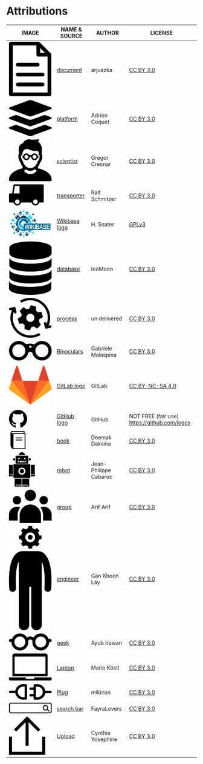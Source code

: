 # Attributions

| IMAGE | NAME & SOURCE | AUTHOR | LICENSE |
|-------|---------------|--------|---------|
| ![document](images/source%20files/external%20source%20files/noun_Document_1830658.svg)       | [document](https://thenounproject.com/search/?q=1830658&i=1830658)                    | arjuazka       | [CC BY 3.0](https://creativecommons.org/licenses/by/3.0/us/legalcode) |
| ![platform](images/source%20files/external%20source%20files/noun_platform_3097564.svg)       | [platform](https://thenounproject.com/search/?q=3097564&i=3097564)                    | Adrien Coquet  | [CC BY 3.0](https://creativecommons.org/licenses/by/3.0/us/legalcode) |
| ![scientist](images/source%20files/external%20source%20files/noun_Scientist_770801.svg)      | [scientist](https://thenounproject.com/search/?q=770801&i=770801)                     | Gregor Cresnar | [CC BY 3.0](https://creativecommons.org/licenses/by/3.0/us/legalcode) |
| ![transporter](images/source%20files/external%20source%20files/noun_transporter_745250.svg)  | [transporter](https://thenounproject.com/search/?q=745250&i=745250)                   | Ralf Schmitzer | [CC BY 3.0](https://creativecommons.org/licenses/by/3.0/us/legalcode) |
| ![Wikibase logo](images/source%20files/external%20source%20files/Wikibase_logo.svg)          | [Wikibase logo](https://en.wikipedia.org/wiki/Wikibase#/media/File:Wikibase_logo.svg) | H. Snater      | [GPLv3](https://www.gnu.org/licenses/gpl-3.0.en.html) |
| ![database](images/source%20files/external%20source%20files/noun_database_1472004_small.svg) | [database](https://thenounproject.com/search/?q=1472004&i=1472004)                    | IcoMoon        | [CC BY 3.0](https://creativecommons.org/licenses/by/3.0/us/legalcode) |
| ![process](images/source%20files/external%20source%20files/noun_process_876181.svg)          | [process](https://thenounproject.com/search/?q=876181&i=876181)                       | un·delivered   | [CC BY 3.0](https://creativecommons.org/licenses/by/3.0/us/legalcode) |
| ![Binoculars](images/source%20files/external%20source%20files/noun_Binoculars_79901.svg) | [Binoculars](https://thenounproject.com/search/?q=79901&i=79901) | Gabriele Malaspina | [CC BY 3.0](https://creativecommons.org/licenses/by/3.0/us/legalcode) |
| ![GitLab logo](images/source%20files/external%20source%20files/gitlab-logo.svg) | [GitLab logo](https://gitlab.com/gitlab-com/gitlab-artwork/raw/master/logo/logo.svg) | GitLab | [CC BY-NC-SA 4.0](https://creativecommons.org/licenses/by-nc-sa/4.0/legalcode) |
| ![GitHub logo](images/source%20files/external%20source%20files/github-logo.svg) | [GitHub logo](https://github-media-downloads.s3.amazonaws.com/GitHub-Mark.zip) | GitHub | NOT FREE (fair use) <https://github.com/logos> |
| ![book](images/source%20files/external%20source%20files/noun_Book_1230262.svg)  | [book](https://thenounproject.com/search/?q=1230262&i=1230262)                   | Deemak Daksina | [CC BY 3.0](https://creativecommons.org/licenses/by/3.0/us/legalcode) |
| ![robot](images/source%20files/external%20source%20files/noun_Robot_22552.svg)  | [robot](https://thenounproject.com/search/?q=22552&i=22552)                   | Jean-Philippe Cabaroc | [CC BY 3.0](https://creativecommons.org/licenses/by/3.0/us/legalcode) |
| ![group](images/source%20files/external%20source%20files/noun_group_2310407.svg)  | [group](https://thenounproject.com/search/?q=2310407&i=2310407)                   | Arif Arif | [CC BY 3.0](https://creativecommons.org/licenses/by/3.0/us/legalcode) |
| ![engineer](images/source%20files/external%20source%20files/noun_engineer_856401.svg)  | [engineer](https://thenounproject.com/search/?q=856401&i=856401)                   | Gan Khoon Lay | [CC BY 3.0](https://creativecommons.org/licenses/by/3.0/us/legalcode) |
| ![geek](images/source%20files/external%20source%20files/noun_geek_1224204.svg)  | [geek](https://thenounproject.com/search/?q=1224204&i=1224204)                   | Ayub Irawan | [CC BY 3.0](https://creativecommons.org/licenses/by/3.0/us/legalcode) |
| ![Laptop](images/source%20files/external%20source%20files/noun_Laptop_3426828.svg)  | [Laptop](https://thenounproject.com/search/?q=3426828&i=3426828)                   | Mario Köstl | [CC BY 3.0](https://creativecommons.org/licenses/by/3.0/us/legalcode) |
| ![Plug](images/source%20files/external%20source%20files/noun_Plug_728486.svg)  | [Plug](https://thenounproject.com/search/?q=728486&i=728486)                   | mikicon | [CC BY 3.0](https://creativecommons.org/licenses/by/3.0/us/legalcode) |
| ![search bar](images/source%20files/external%20source%20files/noun_search%20bar_1174492.svg)  | [search bar](https://thenounproject.com/search/?q=1174492&i=1174492)                   | FayraLovers | [CC BY 3.0](https://creativecommons.org/licenses/by/3.0/us/legalcode) |
| ![Upload](images/source%20files/external%20source%20files/noun_Upload_4228853.svg)  | [Upload](https://thenounproject.com/search/?q=4228853&i=4228853)                   | Cynthia Yosephine | [CC BY 3.0](https://creativecommons.org/licenses/by/3.0/us/legalcode) |